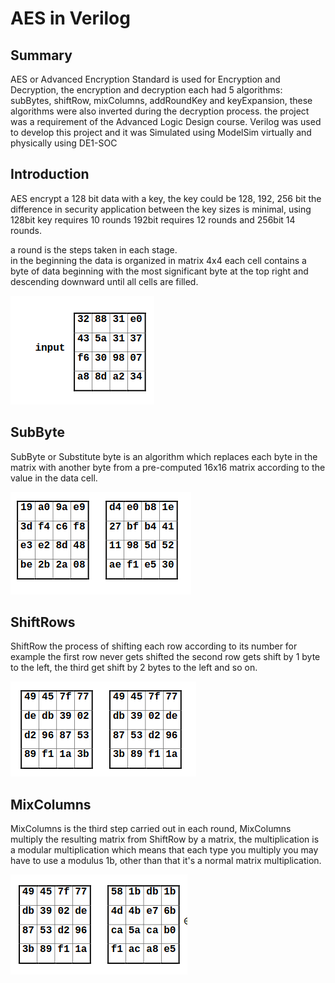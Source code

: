 # AES in Verilog 
## Summary 
AES or Advanced Encryption Standard is used for Encryption and Decryption, the encryption and decryption each had 5 algorithms: subBytes, shiftRow, mixColumns, addRoundKey and keyExpansion, these algorithms were also inverted during the decryption process. the project was a requirement of the Advanced Logic Design course. Verilog was used to develop this project and it was Simulated using ModelSim virtually and physically using DE1-SOC

## Introduction 
AES encrypt a 128 bit data with a key, the key could be 128, 192, 256 bit the difference in security application between the key sizes is minimal, using 128bit key requires 10 rounds 192bit requires 12 rounds and 256bit 14 rounds.

a round is the steps taken in each stage.  
in the beginning the data is organized in matrix 4x4 each cell contains a byte of data beginning with the most significant byte at the top right and descending downward until all cells are filled.  

![4x4 matrix](/imgs/4x4-matrix.png)

## SubByte 
SubByte or Substitute byte is an algorithm which replaces each byte in the matrix with another byte from a pre-computed 16x16 matrix according to the value in the data cell.   

![SubByte](/imgs/subByte.png)

## ShiftRows 
ShiftRow the process of shifting each row according to its number for example the first row never gets shifted the second row gets shift by 1 byte to the left, the third get shift by 2 bytes to the left and so on. 

![ShiftRows](/imgs/shiftRows.png)

## MixColumns 
MixColumns is the third step carried out in each round, MixColumns multiply the resulting matrix from ShiftRow by a matrix, the multiplication is a modular multiplication which means that each type you multiply you may have to use a modulus 1b, other than that it's a normal matrix multiplication.

![MixColumns](/imgs/Mixcolumns.png)